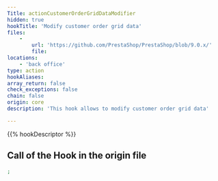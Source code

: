```yaml
---
Title: actionCustomerOrderGridDataModifier
hidden: true
hookTitle: 'Modify customer order grid data'
files:
    -
        url: 'https://github.com/PrestaShop/PrestaShop/blob/9.0.x/'
        file: 
locations:
    - 'back office'
type: action
hookAliases: 
array_return: false
check_exceptions: false
chain: false
origin: core
description: 'This hook allows to modify customer order grid data'

---
```


{{% hookDescriptor %}}

## Call of the Hook in the origin file

```php
;
```
